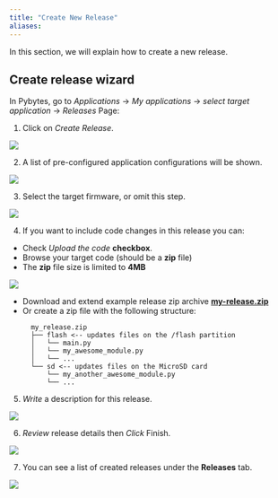 ```yaml
---
title: "Create New Release"
aliases:
---
```


In this section, we will explain how to create a new release.


## Create release wizard

In Pybytes, go to *Applications* -> *My applications* -> *select target application* -> *Releases* Page:

1. Click on *Create Release*.

![](/gitbook/assets/pybytes/releases/create-release-step-1.png)

2. A list of pre-configured application configurations will be shown.

![](/gitbook/assets/pybytes/releases/create-release-step-2.png)

3. Select the target firmware, or omit this step.

![](/gitbook/assets/pybytes/releases/create-release-step-3.png)

4. If you want to include code changes in this release you can:
  * Check _Upload the code_ **checkbox**.
  * Browse your target code (should be a **zip** file)
  * The **zip** file size is limited to **4MB**

![](/gitbook/assets/pybytes/releases/create-release-step-7.png)

  * Download and extend example release zip archive **[my-release.zip](/gitbook/assets/pybytes/releases/my-release.zip)**
  * Or create a zip file with the following structure:
    ```
      my_release.zip
      ├── flash <-- updates files on the /flash partition
      │   └── main.py
      │   └── my_awesome_module.py
      │   └── ...
      └── sd <-- updates files on the MicroSD card
          └── my_another_awesome_module.py
          └── ...
    ```

5. *Write* a description for this release.

![](/gitbook/assets/pybytes/releases/create-release-step-8.png)

6. *Review* release details then *Click* Finish.

![](/gitbook/assets/pybytes/releases/create-release-step-9.png)

7. You can see a list of created releases under the **Releases** tab.

![](/gitbook/assets/pybytes/releases/create-release-step-10.png)

